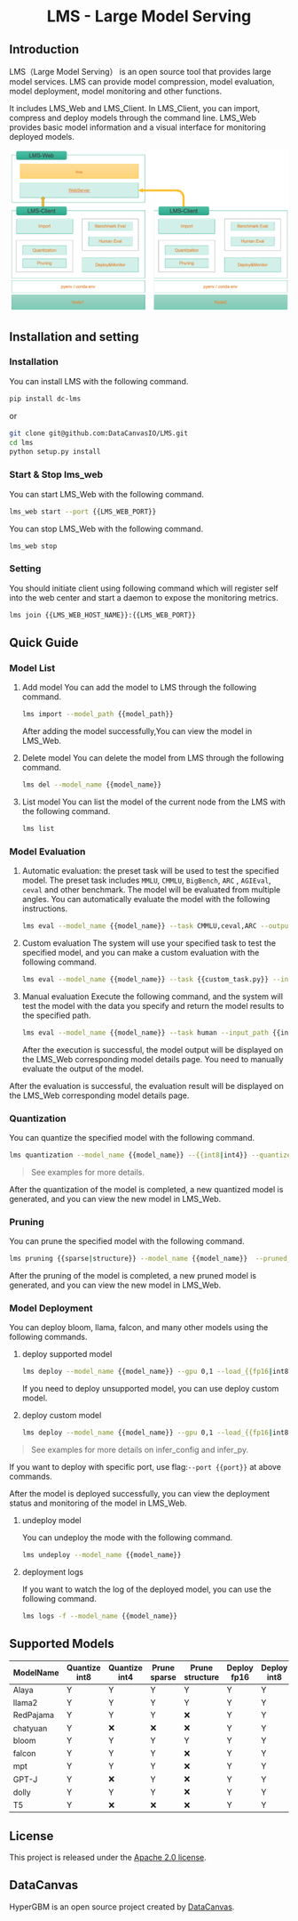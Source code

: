 <div align="center">
    <h1 align="center">LMS - Large Model Serving</h1>
</div>

## Introduction

LMS（Large Model Serving） is an open source tool that provides large model services. LMS can provide model compression, model evaluation,
model deployment, model monitoring and other functions. 

It includes LMS_Web and LMS_Client. In LMS_Client, you can
import, compress and deploy models through the command line. LMS_Web provides basic model information and a visual
interface for monitoring deployed models.

![LMS Architecture](assets/image.png)

## Installation and setting

### Installation

You can install LMS with the following command.

```bash
pip install dc-lms
```

or

```bash
git clone git@github.com:DataCanvasIO/LMS.git
cd lms
python setup.py install
```

### Start & Stop lms_web

You can start LMS_Web with the following command.

```bash
lms_web start --port {{LMS_WEB_PORT}}
```

You can stop LMS_Web with the following command.

```bash
lms_web stop
```

### Setting

You should initiate client using following command which will register self into the web center and start a daemon to
expose the monitoring metrics.

```bash
lms join {{LMS_WEB_HOST_NAME}}:{{LMS_WEB_PORT}}
```

## Quick Guide

### Model List

1. Add model
   You can add the model to LMS through the following command.

    ```bash
    lms import --model_path {{model_path}}
    ```

   After adding the model successfully,You can view the model in LMS_Web.

2. Delete model
   You can delete the model from LMS through the following command.

    ```bash
    lms del --model_name {{model_name}}
    ```

3. List model
   You can list the model of the current node from the LMS with the following command.

    ```bash
    lms list
    ```

### Model Evaluation

1. Automatic evaluation:
   the preset task will be used to test the specified model. The preset task includes `MMLU`, `CMMLU`, `BigBench`, `ARC`
   , `AGIEval`, `ceval` and other benchmark. The model will be evaluated from multiple angles. You can automatically
   evaluate the model with the following instructions.
    ```bash
    lms eval --model_name {{model_name}} --task CMMLU,ceval,ARC --output_path {{output_path}}
    ```

2. Custom evaluation
   The system will use your specified task to test the specified model, and you can make a custom evaluation with the
   following command.

    ```bash
    lms eval --model_name {{model_name}} --task {{custom_task.py}} --input_path {{input_path}} --output_path {{output_path}}
    ```

3. Manual evaluation
   Execute the following command, and the system will test the model with the data you specify and return the model
   results to the specified path.

    ```bash
    lms eval --model_name {{model_name}} --task human --input_path {{input_path}} --output_path {{output_path}}
    ```

   After the execution is successful, the model output will be displayed on the LMS_Web corresponding model details
   page. You need to manually evaluate the output of the model.

After the evaluation is successful, the evaluation result will be displayed on the LMS_Web corresponding model details
page.

### Quantization

You can quantize the specified model with the following command.

```bash
lms quantization --model_name {{model_name}} --{{int8|int4}} --quantized_model_path {{quantized_model_path}}
```

> See examples for more details.

After the quantization of the model is completed, a new quantized model is generated, and you can view the new model in
LMS_Web.

### Pruning

You can prune the specified model with the following command.

```bash
lms pruning {{sparse|structure}} --model_name {{model_name}}  --pruned_model_path {{pruned_model_path}}
```

After the pruning of the model is completed, a new pruned model is generated, and you can view the new model in LMS_Web.

### Model Deployment

You can deploy bloom, llama, falcon, and many other models using the following commands.

1. deploy supported model
    ```bash
    lms deploy --model_name {{model_name}} --gpu 0,1 --load_{{fp16|int8|int4}} --infer_config infer_conf.json
    ```

   If you need to deploy unsupported model, you can use deploy custom model.

2. deploy custom model
    ```bash
    lms deploy --model_name {{model_name}} --gpu 0,1 --load_{{fp16|int8|int4}} --infer_py generate.py --infer_config infer_conf.json
    ```

> See examples for more details on infer_config and infer_py.

If you want to deploy with specific port, use flag:`--port {{port}}` at above commands.

After the model is deployed successfully, you can view the deployment status and monitoring of the model in LMS_Web.

1. undeploy model

   You can undeploy the mode with the following command.

    ```bash
    lms undeploy --model_name {{model_name}}
    ```

2. deployment logs

   If you want to watch the log of the deployed model, you can use the following command.
   ```bash
   lms logs -f --model_name {{model_name}}
   ```

## Supported Models

| ModelName | Quantize int8 | Quantize int4 | Prune sparse | Prune structure | Deploy fp16 | Deploy int8 | Deploy int4 |
|-----------|---------------|---------------|--------------|-----------------|-------------|-------------|-------------|
| Alaya    | Y             | Y             | Y            | Y               | Y           | Y           | Y           |
| llama2    | Y             | Y             | Y            | Y               | Y           | Y           | Y           |
| RedPajama | Y             | Y             | Y            | ❌               | Y           | Y           | Y           |
| chatyuan  | Y             | ❌             | ❌            | ❌               | Y           | Y           | Y           |
| bloom     | Y             | Y             | Y            | Y               | Y           | Y           | Y           |
| falcon    | Y             | Y             | Y            | ❌               | Y           | Y           | Y           |
| mpt       | Y             | Y             | Y            | ❌               | Y           | Y           | Y           |
| GPT-J     | Y             | ❌             | Y            | ❌               | Y           | Y           | Y           |
| dolly     | Y             | Y             | Y            | ❌               | Y           | Y           | Y           |
| T5        | Y             | ❌             | ❌            | ❌               | Y           | Y           | Y           |

## License

This project is released under the [Apache 2.0 license](LICENSE).

## DataCanvas
HyperGBM is an open source project created by [DataCanvas](https://www.datacanvas.com/). 